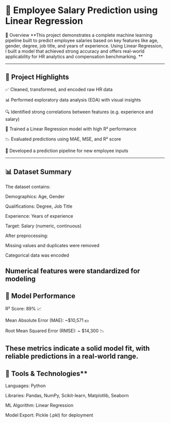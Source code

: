 # **💼 Employee Salary Prediction using Linear Regression**


🚀 Overview
**This project demonstrates a complete machine learning pipeline built to predict employee salaries based on key features like age, gender, degree, job title, and years of experience. Using Linear Regression, I built a model that achieved strong accuracy and offers real-world applicability for HR analytics and compensation benchmarking.
**

------------------------------------------------
## **🧠 Project Highlights**
✅ Cleaned, transformed, and encoded raw HR data

📊 Performed exploratory data analysis (EDA) with visual insights

🔍 Identified strong correlations between features (e.g. experience and salary)

🧮 Trained a Linear Regression model with high R² performance

📉 Evaluated predictions using MAE, MSE, and R² score

🔮 Developed a prediction pipeline for new employee inputs

------------------------------------------------
## **📊 Dataset Summary**
The dataset contains:

Demographics: Age, Gender

Qualifications: Degree, Job Title

Experience: Years of experience

Target: Salary (numeric, continuous)

After preprocessing:

Missing values and duplicates were removed

Categorical data was encoded

Numerical features were standardized for modeling
------------------------------------------------
## **🧪 Model Performance**
R² Score: 89% 📈

Mean Absolute Error (MAE): ~$10,571 💵

Root Mean Squared Error (RMSE): ~ $14,300 📉

These metrics indicate a solid model fit, with reliable predictions in a real-world range.
------------------------------------------------
## **🧰** Tools & Technologies**
Languages: Python

Libraries: Pandas, NumPy, Scikit-learn, Matplotlib, Seaborn

ML Algorithm: Linear Regression

Model Export: Pickle (.pkl) for deployment

